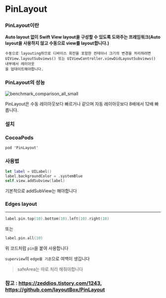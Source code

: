 # PinLayout

### PinLayout이란

**Auto layout 없이 Swift View layout을 구성할 수 있도록 도와주는 프레임워크(Auto layout을 사용하지 않고 수동으로 view를 layout합니다.)**

```
수동으로 layouting하므로 디바이스 회전을 포함한 컨테이너 크기의 변경을 처리하려면 
UIView.layoutSubviews() 또는 UIViewController.viewDidLayoutSubviews() 내부에서 레이아웃
을 업데이트해야합니다.
```

### PinLayout의 성능

![benchmark_comparison_all_small](https://user-images.githubusercontent.com/81547954/151690924-ce8c5205-a8cb-4292-a91f-5658d27e68d5.png)

PinLayout은 수동 레이아웃보다 빠르거나 같으며 자동 레이아웃보다 8배에서 12배 빠릅니다.

### 설치

### CocoaPods
```
pod 'PinLayout'
```

### 사용법
```swift
let label = UILabel()
label.backgroundColor = .systemBlue
self.view.addSubview(label)
```
기본적으로 addSubView는 해야합니다

### Edges layout
<hr>

```swift
label.pin.top(10).bottom(10).left(10).right(10)
```

또는

```swift
label.pin.all(10)
```
위 코드처럼 `pin`을 붙여 사용합니다


`superview`의 `edge를 기준`으로 여백이 생깁니다
> safeArea는 따로 처리 해줘야합니다

### 참고 : https://zeddios.tistory.com/1243, https://github.com/layoutBox/PinLayout
